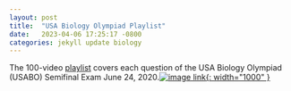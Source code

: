 ```yaml
---
layout: post
title:  "USA Biology Olympiad Playlist"
date:   2023-04-06 17:25:17 -0800
categories: jekyll update biology
---
```

The 100-video [playlist](https://www.youtube.com/playlist?list=PLiu7xf0fPW_CSszIPhCR45uKPB0iSE5Xk) covers each question of the USA Biology Olympiad (USABO) Semifinal Exam June 24, 2020.[![image link](/assets/usabo.PNG){: width="1000" }](https://www.youtube.com/playlist?list=PLiu7xf0fPW_CSszIPhCR45uKPB0iSE5Xk)

 